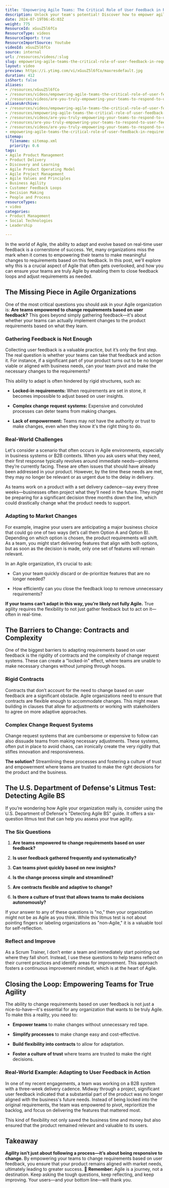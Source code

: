 ```yaml
---
title: 'Empowering Agile Teams: The Critical Role of User Feedback in Requirement Changes'
description: Unlock your team's potential! Discover how to empower agile responses to user feedback and enhance your organisation's adaptability in this insightful video.
date: 2024-07-19T06:45:03Z
weight: 775
ResourceId: xGuuZ5l6fCo
ResourceType: videos
ResourceImport: true
ResourceImportSource: Youtube
videoId: xGuuZ5l6fCo
source: internal
url: /resources/videos/:slug
slug: empowering-agile-teams-the-critical-role-of-user-feedback-in-requirement-changes
layout: video
preview: https://i.ytimg.com/vi/xGuuZ5l6fCo/maxresdefault.jpg
duration: 412
isShort: false
aliases:
- /resources/xGuuZ5l6fCo
- /resources/videos/empowering-agile-teams-the-critical-role-of-user-feedback-in-requirement-changes
- /resources/videos/are-you-truly-empowering-your-teams-to-respond-to-user-feedback-the-agile-reality-check-56
aliasesArchive:
- /resources/videos/empowering-agile-teams-the-critical-role-of-user-feedback-in-requirement-changes
- /resources/empowering-agile-teams-the-critical-role-of-user-feedback-in-requirement-changes
- /resources/videos/are-you-truly-empowering-your-teams-to-respond-to-user-feedback-the-agile-reality-check-[5-6]
- /resources/are-you-truly-empowering-your-teams-to-respond-to-user-feedback-the-agile-reality-check-[5-6]
- /resources/videos/are-you-truly-empowering-your-teams-to-respond-to-user-feedback-the-agile-reality-check-56
- empowering-agile-teams-the-critical-role-of-user-feedback-in-requirement-changes
sitemap:
  filename: sitemap.xml
  priority: 0.6
tags:
- Agile Product Management
- Product Delivery
- Discovery and Learning
- Agile Product Operating Model
- Agile Project Management
- Agile Values and Principles
- Business Agility
- Customer Feedback Loops
- Decision Making
- People and Process
resourceTypes:
- video
categories:
- Product Management
- Social Technologies
- Leadership

---
```

In the world of Agile, the ability to adapt and evolve based on real-time user feedback is a cornerstone of success. Yet, many organizations miss the mark when it comes to empowering their teams to make meaningful changes to requirements based on this feedback. In this post, we'll explore why this is a crucial aspect of Agile that often gets overlooked, and how you can ensure your teams are truly Agile by enabling them to close feedback loops and adjust requirements as needed.

## **The Missing Piece in Agile Organizations**

One of the most critical questions you should ask in your Agile organization is: **Are teams empowered to change requirements based on user feedback?** This goes beyond simply gathering feedback—it's about whether your teams can actually implement changes to the product requirements based on what they learn.

### **Gathering Feedback is Not Enough**

Collecting user feedback is a valuable practice, but it’s only the first step. The real question is whether your teams can take that feedback and action it. For instance, if a significant part of your product turns out to be no longer viable or aligned with business needs, can your team pivot and make the necessary changes to the requirements?

This ability to adapt is often hindered by rigid structures, such as:

- **Locked-in requirements:** When requirements are set in stone, it becomes impossible to adjust based on user insights.

- **Complex change request systems:** Expensive and convoluted processes can deter teams from making changes.

- **Lack of empowerment:** Teams may not have the authority or trust to make changes, even when they know it's the right thing to do.

### **Real-World Challenges**

Let's consider a scenario that often occurs in Agile environments, especially in business systems or B2B contexts. When you ask users what they need, their first response typically revolves around immediate needs—problems they’re currently facing. These are often issues that should have already been addressed in your product. However, by the time these needs are met, they may no longer be relevant or as urgent due to the delay in delivery.

As teams work on a product with a set delivery cadence—say every three weeks—businesses often project what they’ll need in the future. They might be preparing for a significant decision three months down the line, which could drastically change what the product needs to support.

### **Adapting to Market Changes**

For example, imagine your users are anticipating a major business choice that could go one of two ways (let’s call them Option A and Option B). Depending on which option is chosen, the product requirements will shift. As a team, you might start delivering features that align with both options, but as soon as the decision is made, only one set of features will remain relevant.

In an Agile organization, it’s crucial to ask:

- Can your team quickly discard or de-prioritize features that are no longer needed?

- How efficiently can you close the feedback loop to remove unnecessary requirements?

**If your teams can’t adapt in this way, you’re likely not fully Agile.** True agility requires the flexibility to not just gather feedback but to act on it—often in real-time.

## **The Barriers to Change: Contracts and Complexity**

One of the biggest barriers to adapting requirements based on user feedback is the rigidity of contracts and the complexity of change request systems. These can create a "locked-in" effect, where teams are unable to make necessary changes without jumping through hoops.

### **Rigid Contracts**

Contracts that don’t account for the need to change based on user feedback are a significant obstacle. Agile organizations need to ensure that contracts are flexible enough to accommodate changes. This might mean building in clauses that allow for adjustments or working with stakeholders to agree on more adaptive approaches.

### **Complex Change Request Systems**

Change request systems that are cumbersome or expensive to follow can also dissuade teams from making necessary adjustments. These systems, often put in place to avoid chaos, can ironically create the very rigidity that stifles innovation and responsiveness.

**The solution?** Streamlining these processes and fostering a culture of trust and empowerment where teams are trusted to make the right decisions for the product and the business.

## **The U.S. Department of Defense's Litmus Test: Detecting Agile BS**

If you’re wondering how Agile your organization really is, consider using the U.S. Department of Defense's "Detecting Agile BS" guide. It offers a six-question litmus test that can help you assess your true agility.

### **The Six Questions**

1. **Are teams empowered to change requirements based on user feedback?**

3. **Is user feedback gathered frequently and systematically?**

5. **Can teams pivot quickly based on new insights?**

7. **Is the change process simple and streamlined?**

9. **Are contracts flexible and adaptive to change?**

11. **Is there a culture of trust that allows teams to make decisions autonomously?**

If your answer to any of these questions is "no," then your organization might not be as Agile as you think. While this litmus test is not about pointing fingers or labeling organizations as "non-Agile," it is a valuable tool for self-reflection.

### **Reflect and Improve**

As a Scrum Trainer, I don’t enter a team and immediately start pointing out where they fall short. Instead, I use these questions to help teams reflect on their current practices and identify areas for improvement. This approach fosters a continuous improvement mindset, which is at the heart of Agile.

## **Closing the Loop: Empowering Teams for True Agility**

The ability to change requirements based on user feedback is not just a nice-to-have—it's essential for any organization that wants to be truly Agile. To make this a reality, you need to:

- **Empower teams** to make changes without unnecessary red tape.

- **Simplify processes** to make change easy and cost-effective.

- **Build flexibility into contracts** to allow for adaptation.

- **Foster a culture of trust** where teams are trusted to make the right decisions.

### **Real-World Example: Adapting to User Feedback in Action**

In one of my recent engagements, a team was working on a B2B system with a three-week delivery cadence. Midway through a project, significant user feedback indicated that a substantial part of the product was no longer aligned with the business's future needs. Instead of being locked into the original requirements, the team was empowered to pivot, reprioritize the backlog, and focus on delivering the features that mattered most.

This kind of flexibility not only saved the business time and money but also ensured that the product remained relevant and valuable to its users.

## **Takeaway**

**Agility isn’t just about following a process—it’s about being responsive to change.** By empowering your teams to change requirements based on user feedback, you ensure that your product remains aligned with market needs, ultimately leading to greater success. 🔄 **Remember:** Agile is a journey, not a destination. Keep asking the tough questions, keep reflecting, and keep improving. Your users—and your bottom line—will thank you.
